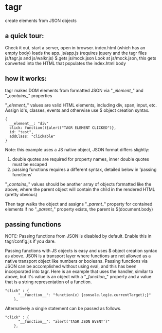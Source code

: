 tagr
====

create elements from JSON objects

a quick tour:
-------------

Check it out, start a server, open in browser. index.html (which has an empty body) loads the app.
js/app.js (requires jquery and the tagr files js/tagr.js and js/walkr.js) $.gets js/mock.json
Look at js/mock.json, this gets converted into the HTML that populates the index.html body

how it works:
-------------

tagr makes DOM elements from formatted JSON via "\__element__" and "\__contains__" properties

"\__element__" values are valid HTML elements, including div, span, input, etc.
Assign id's, classes, events and otherwise use $ object creation syntax.

```
{
  __element__: "div"
  click: function(){alert("TAGR ELEMENT CLICKED")},
  id: "test",
  addClass: "clickable"
}
```
Note: this example uses a JS native object, JSON format differs slightly:

1. double quotes are required for property names, inner double quotes must be escaped
2. passing functions requires a different syntax, detailed below in 'passing functions'

"\__contains__" values should be another array of objects formatted like the above, where
the parent object will contain the child in the rendered HTML (pretty obvious)


Then tagr walks the object and assigns "\__parent__" property for contained elements
if no "\__parent__" property exists, the parent is $(document.body)

passing functions
-----------------

NOTE: Passing functions from JSON is disabled by default. Enable this in tagr/config.js if you dare.

Passing functions with JS objects is easy and uses $ object creation syntax as above.
JSON is a transport layer where functions are not allowed as a native transport object like numbers or booleans.
Passing functions via JSON can be accomplished without using eval, and this has been incorporated into tagr.
Here is an example that uses the handler, similar to above, but it's value is an object with a
"\__function__" property and a value that is a string representation of a function.

```
"click" : {
      "__function__": "function(e) {console.log(e.currentTarget);}"
    },
```

Alternatively a single statement can be passed as follows.
```
"click" : {
      "__function__": "alert('TAGR JSON EVENT')"
    },
```